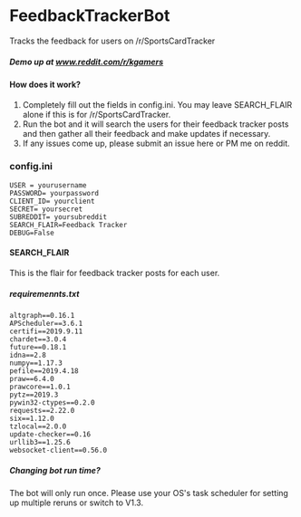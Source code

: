 # FeedbackTrackerBot
 Tracks the feedback for users on /r/SportsCardTracker
 
##### Demo up at www.reddit.com/r/kgamers
 
 #### How does it work?
 1. Completely fill out the fields in config.ini.  You may leave SEARCH_FLAIR alone if this is for /r/SportsCardTracker.
 2. Run the bot and it will search the users for their feedback tracker posts and then gather all their feedback and make updates if necessary.
 3. If any issues come up, please submit an issue here or PM me on reddit.
 
 ### config.ini
 ```
USER = yourusername
PASSWORD= yourpassword
CLIENT_ID= yourclient
SECRET= yoursecret
SUBREDDIT= yoursubreddit
SEARCH_FLAIR=Feedback Tracker
DEBUG=False
```

#### SEARCH_FLAIR
This is the flair for feedback tracker posts for each user.


##### requiremennts.txt
```
altgraph==0.16.1
APScheduler==3.6.1
certifi==2019.9.11
chardet==3.0.4
future==0.18.1
idna==2.8
numpy==1.17.3
pefile==2019.4.18
praw==6.4.0
prawcore==1.0.1
pytz==2019.3
pywin32-ctypes==0.2.0
requests==2.22.0
six==1.12.0
tzlocal==2.0.0
update-checker==0.16
urllib3==1.25.6
websocket-client==0.56.0
```

##### Changing bot run time?
The bot will only run once.  Please use your OS's task scheduler for setting up multiple reruns or switch to V1.3.
